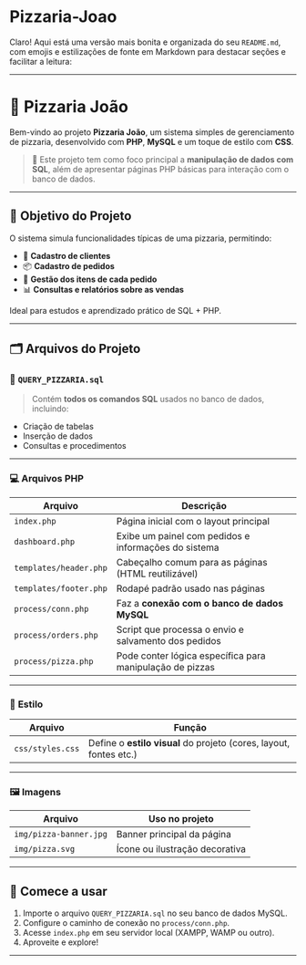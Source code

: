 # Pizzaria-Joao

Claro! Aqui está uma versão mais bonita e organizada do seu `README.md`, com emojis e estilizações de fonte em Markdown para destacar seções e facilitar a leitura:

---

# 🍕 **Pizzaria João**

Bem-vindo ao projeto **Pizzaria João**, um sistema simples de gerenciamento de pizzaria, desenvolvido com **PHP**, **MySQL** e um toque de estilo com **CSS**.

> 🔧 Este projeto tem como foco principal a **manipulação de dados com SQL**, além de apresentar páginas PHP básicas para interação com o banco de dados.

---

## 📌 **Objetivo do Projeto**

O sistema simula funcionalidades típicas de uma pizzaria, permitindo:

* 👤 **Cadastro de clientes**
* 📦 **Cadastro de pedidos**
* 🍕 **Gestão dos itens de cada pedido**
* 📊 **Consultas e relatórios sobre as vendas**

Ideal para estudos e aprendizado prático de SQL + PHP.

---

## 🗂️ **Arquivos do Projeto**

### 📄 `QUERY_PIZZARIA.sql`

> Contém **todos os comandos SQL** usados no banco de dados, incluindo:

* Criação de tabelas
* Inserção de dados
* Consultas e procedimentos

---

### 💻 **Arquivos PHP**

| Arquivo                | Descrição                                                |
| ---------------------- | -------------------------------------------------------- |
| `index.php`            | Página inicial com o layout principal                    |
| `dashboard.php`        | Exibe um painel com pedidos e informações do sistema     |
| `templates/header.php` | Cabeçalho comum para as páginas (HTML reutilizável)      |
| `templates/footer.php` | Rodapé padrão usado nas páginas                          |
| `process/conn.php`     | Faz a **conexão com o banco de dados MySQL**             |
| `process/orders.php`   | Script que processa o envio e salvamento dos pedidos     |
| `process/pizza.php`    | Pode conter lógica específica para manipulação de pizzas |

---

### 🎨 **Estilo**

| Arquivo          | Função                                                             |
| ---------------- | ------------------------------------------------------------------ |
| `css/styles.css` | Define o **estilo visual** do projeto (cores, layout, fontes etc.) |

---

### 🖼️ **Imagens**

| Arquivo                | Uso no projeto                 |
| ---------------------- | ------------------------------ |
| `img/pizza-banner.jpg` | Banner principal da página     |
| `img/pizza.svg`        | Ícone ou ilustração decorativa |

---

## 🚀 **Comece a usar**

1. Importe o arquivo `QUERY_PIZZARIA.sql` no seu banco de dados MySQL.
2. Configure o caminho de conexão no `process/conn.php`.
3. Acesse `index.php` em seu servidor local (XAMPP, WAMP ou outro).
4. Aproveite e explore!

---

